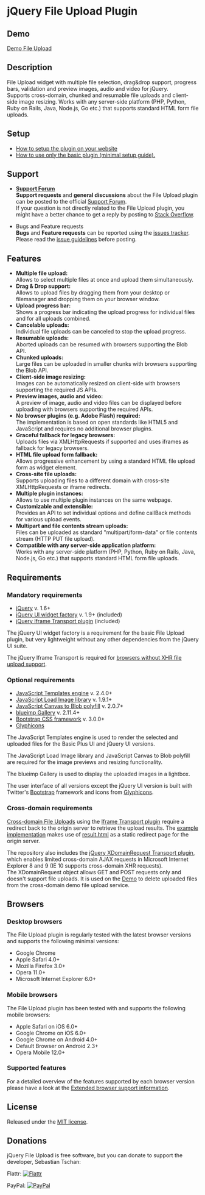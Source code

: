 # jQuery File Upload Plugin

## Demo
[Demo File Upload](http://blueimp.github.io/jQuery-File-Upload/)

## Description
File Upload widget with multiple file selection, drag&amp;drop support, progress bars, validation and preview images, audio and video for jQuery.  
Supports cross-domain, chunked and resumable file uploads and client-side image resizing. Works with any server-side platform (PHP, Python, Ruby on Rails, Java, Node.js, Go etc.) that supports standard HTML form file uploads.

## Setup
* [How to setup the plugin on your website](https://github.com/blueimp/jQuery-File-Upload/wiki/Setup)
* [How to use only the basic plugin (minimal setup guide).](https://github.com/blueimp/jQuery-File-Upload/wiki/Basic-plugin)

## Support

* **[Support Forum](https://groups.google.com/d/forum/jquery-fileupload)**  
**Support requests** and **general discussions** about the File Upload plugin can be posted to the official
[Support Forum](https://groups.google.com/d/forum/jquery-fileupload).  
If your question is not directly related to the File Upload plugin, you might have a better chance to get a reply by posting to [Stack Overflow](http://stackoverflow.com/questions/tagged/blueimp+jquery+file-upload).

* Bugs and Feature requests  
**Bugs** and **Feature requests** can be reported using the [issues tracker](https://github.com/blueimp/jQuery-File-Upload/issues).  
Please read the [issue guidelines](https://github.com/blueimp/jQuery-File-Upload/blob/master/CONTRIBUTING.md) before posting.

## Features
* **Multiple file upload:**  
  Allows to select multiple files at once and upload them simultaneously.
* **Drag & Drop support:**  
  Allows to upload files by dragging them from your desktop or filemanager and dropping them on your browser window.
* **Upload progress bar:**  
  Shows a progress bar indicating the upload progress for individual files and for all uploads combined.
* **Cancelable uploads:**  
  Individual file uploads can be canceled to stop the upload progress.
* **Resumable uploads:**  
  Aborted uploads can be resumed with browsers supporting the Blob API.
* **Chunked uploads:**  
  Large files can be uploaded in smaller chunks with browsers supporting the Blob API.
* **Client-side image resizing:**  
  Images can be automatically resized on client-side with browsers supporting the required JS APIs.
* **Preview images, audio and video:**  
  A preview of image, audio and video files can be displayed before uploading with browsers supporting the required APIs.
* **No browser plugins (e.g. Adobe Flash) required:**  
  The implementation is based on open standards like HTML5 and JavaScript and requires no additional browser plugins.
* **Graceful fallback for legacy browsers:**  
  Uploads files via XMLHttpRequests if supported and uses iframes as fallback for legacy browsers.
* **HTML file upload form fallback:**  
  Allows progressive enhancement by using a standard HTML file upload form as widget element.
* **Cross-site file uploads:**  
  Supports uploading files to a different domain with cross-site XMLHttpRequests or iframe redirects.
* **Multiple plugin instances:**  
  Allows to use multiple plugin instances on the same webpage.
* **Customizable and extensible:**  
  Provides an API to set individual options and define callBack methods for various upload events.
* **Multipart and file contents stream uploads:**  
  Files can be uploaded as standard "multipart/form-data" or file contents stream (HTTP PUT file upload).
* **Compatible with any server-side application platform:**  
  Works with any server-side platform (PHP, Python, Ruby on Rails, Java, Node.js, Go etc.) that supports standard HTML form file uploads.

## Requirements

### Mandatory requirements
* [jQuery](http://jquery.com/) v. 1.6+
* [jQuery UI widget factory](http://api.jqueryui.com/jQuery.widget/) v. 1.9+ (included)
* [jQuery Iframe Transport plugin](https://github.com/blueimp/jQuery-File-Upload/blob/master/js/jquery.iframe-transport.js) (included)

The jQuery UI widget factory is a requirement for the basic File Upload plugin, but very lightweight without any other dependencies from the jQuery UI suite.

The jQuery Iframe Transport is required for [browsers without XHR file upload support](https://github.com/blueimp/jQuery-File-Upload/wiki/Browser-support).

### Optional requirements
* [JavaScript Templates engine](https://github.com/blueimp/JavaScript-Templates) v. 2.4.0+
* [JavaScript Load Image library](https://github.com/blueimp/JavaScript-Load-Image) v. 1.9.1+
* [JavaScript Canvas to Blob polyfill](https://github.com/blueimp/JavaScript-Canvas-to-Blob) v. 2.0.7+
* [blueimp Gallery](https://github.com/blueimp/Gallery) v. 2.11.4+
* [Bootstrap CSS framework](http://getbootstrap.com/) v. 3.0.0+
* [Glyphicons](http://glyphicons.com/)

The JavaScript Templates engine is used to render the selected and uploaded files for the Basic Plus UI and jQuery UI versions.

The JavaScript Load Image library and JavaScript Canvas to Blob polyfill are required for the image previews and resizing functionality.

The blueimp Gallery is used to display the uploaded images in a lightbox.

The user interface of all versions except the jQuery UI version is built with Twitter's [Bootstrap](http://getbootstrap.com/) framework and icons from [Glyphicons](http://glyphicons.com/).

### Cross-domain requirements
[Cross-domain File Uploads](https://github.com/blueimp/jQuery-File-Upload/wiki/Cross-domain-uploads) using the [Iframe Transport plugin](https://github.com/blueimp/jQuery-File-Upload/blob/master/js/jquery.iframe-transport.js) require a redirect back to the origin server to retrieve the upload results. The [example implementation](https://github.com/blueimp/jQuery-File-Upload/blob/master/js/main.js) makes use of [result.html](https://github.com/blueimp/jQuery-File-Upload/blob/master/cors/result.html) as a static redirect page for the origin server.

The repository also includes the [jQuery XDomainRequest Transport plugin](https://github.com/blueimp/jQuery-File-Upload/blob/master/js/cors/jquery.xdr-transport.js), which enables limited cross-domain AJAX requests in Microsoft Internet Explorer 8 and 9 (IE 10 supports cross-domain XHR requests).  
The XDomainRequest object allows GET and POST requests only and doesn't support file uploads. It is used on the [Demo](http://blueimp.github.io/jQuery-File-Upload/) to delete uploaded files from the cross-domain demo file upload service.

## Browsers

### Desktop browsers
The File Upload plugin is regularly tested with the latest browser versions and supports the following minimal versions:

* Google Chrome
* Apple Safari 4.0+
* Mozilla Firefox 3.0+
* Opera 11.0+
* Microsoft Internet Explorer 6.0+

### Mobile browsers
The File Upload plugin has been tested with and supports the following mobile browsers:

* Apple Safari on iOS 6.0+
* Google Chrome on iOS 6.0+
* Google Chrome on Android 4.0+
* Default Browser on Android 2.3+
* Opera Mobile 12.0+

### Supported features
For a detailed overview of the features supported by each browser version please have a look at the [Extended browser support information](https://github.com/blueimp/jQuery-File-Upload/wiki/Browser-support).

## License
Released under the [MIT license](http://www.opensource.org/licenses/MIT).

## Donations
jQuery File Upload is free software, but you can donate to support the developer, Sebastian Tschan:

Flattr: [![Flattr](https://api.flattr.com/button/flattr-badge-large.png)](https://flattr.com/thing/286433/jQuery-File-Upload-Plugin)

PayPal: [![PayPal](https://www.paypalobjects.com/WEBSCR-640-20110429-1/en_US/i/btn/btn_donateCC_LG.gif)](https://www.paypal.com/cgi-bin/webscr?cmd=_s-xclick&hosted_button_id=PYWYSYP77KL54)
